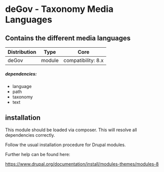 # deGov - Taxonomy Media Languages
## Contains the different media languages

Distribution | Type | Core
--- | --- | ---
deGov | module |  compatibility: 8.x

##### dependencies:
  - language
  - path
  - taxonomy
  - text

## installation
This module should be loaded via composer. This will resolve all dependencies correctly.

Follow the usual installation procedure for Drupal modules.

Further help can be found here:

https://www.drupal.org/documentation/install/modules-themes/modules-8
